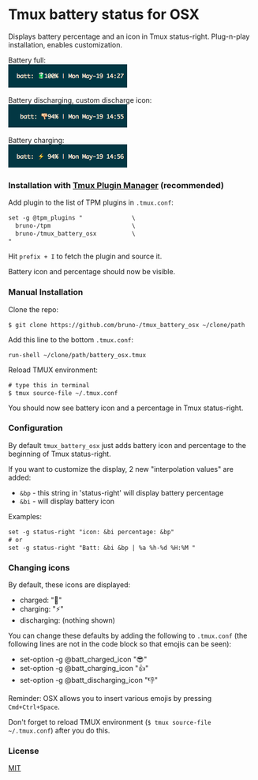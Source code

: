 # Tmux battery status for OSX

Displays battery percentage and an icon in Tmux status-right. Plug-n-play
installation, enables customization.

Battery full:<br/>
![battery full](/screenshots/battery_full.png)

Battery discharging, custom discharge icon:<br/>
![battery discharging, custom icon](/screenshots/battery_discharging.png)

Battery charging:<br/>
![battery charging](/screenshots/battery_charging.png)

### Installation with [Tmux Plugin Manager](https://github.com/bruno-/tpm) (recommended)

Add plugin to the list of TPM plugins in `.tmux.conf`:

    set -g @tpm_plugins "              \
      bruno-/tpm                       \
      bruno-/tmux_battery_osx          \
    "

Hit `prefix + I` to fetch the plugin and source it.

Battery icon and percentage should now be visible.

### Manual Installation

Clone the repo:

    $ git clone https://github.com/bruno-/tmux_battery_osx ~/clone/path

Add this line to the bottom `.tmux.conf`:

    run-shell ~/clone/path/battery_osx.tmux

Reload TMUX environment:

    # type this in terminal
    $ tmux source-file ~/.tmux.conf

You should now see battery icon and a percentage in Tmux status-right.

### Configuration

By default `tmux_battery_osx` just adds battery icon and percentage to the
beginning of Tmux status-right.

If you want to customize the display, 2 new "interpolation values" are added:

 - `&bp` - this string in 'status-right' will display battery percentage
 - `&bi` - will display battery icon

Examples:

    set -g status-right "icon: &bi percentage: &bp"
    # or
    set -g status-right "Batt: &bi &bp | %a %h-%d %H:%M "

### Changing icons

By default, these icons are displayed:

 - charged: ":battery:"
 - charging: ":zap:"
 - discharging: (nothing shown)

You can change these defaults by adding the following to `.tmux.conf` (the
following lines are not in the code block so that emojis can be seen):

 - set-option -g @batt_charged_icon ":sunglasses:"
 - set-option -g @batt_charging_icon ":+1:"
 - set-option -g @batt_discharging_icon ":thumbsdown:"

Reminder: OSX allows you to insert various emojis by pressing `Cmd+Ctrl+Space`.

Don't forget to reload TMUX environment (`$ tmux source-file ~/.tmux.conf`)
after you do this.

### License

[MIT](LICENSE.md)
